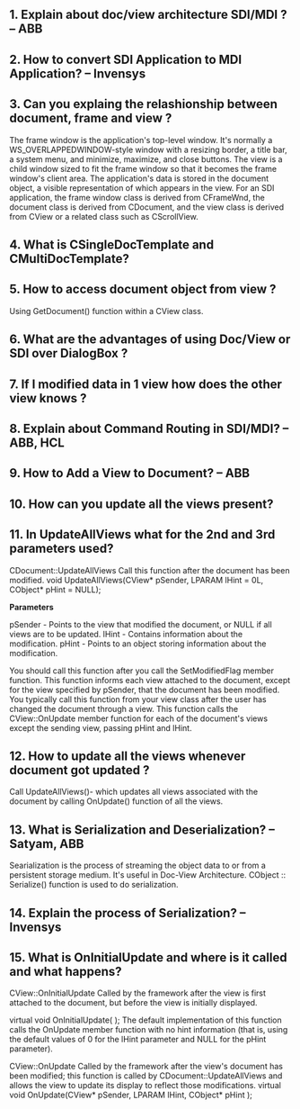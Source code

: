 ## 1. Explain about doc/view architecture SDI/MDI ? – ABB

## 2. How to convert SDI Application to MDI Application? – Invensys

## 3. Can you explaing the relashionship between document, frame and view ?
  The frame window is the application's top-level window. It's normally a WS_OVERLAPPEDWINDOW-style window with a resizing border, a title bar, a system menu, and minimize, maximize, and close buttons.
  The view is a child window sized to fit the frame window so that it becomes the frame window's client area. The application's data is stored in the document object, a visible representation of which appears in the view.
  For an SDI application, the frame window class is derived from CFrameWnd, the document class is derived from CDocument, and the view class is derived from CView or a related class such as CScrollView.
## 4. What is CSingleDocTemplate and CMultiDocTemplate?

## 5. How to access document object from view ?
Using GetDocument() function within a CView class.

## 6. What are the advantages of using Doc/View or SDI over DialogBox ?

## 7. If I modified data in 1 view how does the other view knows ?

## 8. Explain about Command Routing in SDI/MDI? – ABB, HCL

## 9. How to Add a View to Document? – ABB

## 10. How can you update all the views present?

## 11. In UpdateAllViews what for the 2nd and 3rd parameters used?
  CDocument::UpdateAllViews
  Call this function after the document has been modified.
  void UpdateAllViews(CView* pSender, LPARAM lHint = 0L, CObject* pHint = NULL);

  **Parameters**
  
  pSender - Points to the view that modified the document, or NULL if all views are to be updated.
  lHint - Contains information about the modification.
  pHint - Points to an object storing information about the modification.

  You should call this function after you call the SetModifiedFlag member function. This function informs each view attached to the document, except for the view specified by pSender, that the document has been modified. You typically call this function from your view class after the user has changed the document through a view.
  This function calls the CView::OnUpdate member function for each of the document's views except the sending view, passing pHint and lHint.
  
## 12. How to update all the views whenever document got updated ?
Call UpdateAllViews()- which updates all views associated with the document by calling OnUpdate() function of all the views.
    
## 13. What is Serialization and Deserialization? – Satyam, ABB
Searialization is the process of streaming the object data to or from a persistent storage medium. It's useful in Doc-View Architecture. CObject :: Serialize() function is used to do serialization.
    
## 14. Explain the process of Serialization? – Invensys
  
## 15. What is OnInitialUpdate and where is it called and what happens?
  CView::OnInitialUpdate
  Called by the framework after the view is first attached to the document, but before the view is initially displayed.

  virtual void OnInitialUpdate( );
  The default implementation of this function calls the OnUpdate member function with no hint information (that is, using the default values of 0 for the lHint parameter and NULL for the pHint parameter).

  CView::OnUpdate
  Called by the framework after the view's document has been modified; this function is called by CDocument::UpdateAllViews and allows the view to update its display to reflect those modifications.
  virtual void OnUpdate(CView* pSender, LPARAM lHint, CObject* pHint );
 
